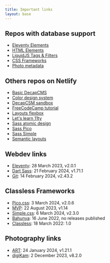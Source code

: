 ```yaml
---
title: Important links
layout: base
---
```

## Repos with database support
- [Eleventy Elements](https://database-eleventy.netlify.app/)
- [HTML Elements](https://database-html.netlify.app/)
- [LiquidJS Tags & Filters](https://database-liquid.netlify.app/)
- [CSS Frameworks](https://database-css-frameworks.netlify.app/)
- [Photo metadata](https://database-photo-metadata.netlify.app/)

## Others repos on Netlify
- [Basic DecapCMS](https://1f-basic-decapcms.netlify.app/)
- [Color design system](https://color-design-system.netlify.app/)
- [DecapCSM sandbox](https://decapcms-sandbox.netlify.app/)
- [FreeCodeCamp tutorial](https://free-code-camp-tutorial.netlify.app/)
- [Layouts flexbox](https://layouts-flexbox.netlify.app/)
- [Let's learn 11ty](https://lets-learn-11ty.netlify.app/)
- [Sass atomic design](https://sass-atomic-design.netlify.app/)
- [Sass Pico](https://sass-pico.netlify.app/)
- [Sass Simple](https://sass-simple.netlify.app/)
- [Semantic layouts](https://semantic-layouts.netlify.app/)

## Webdev links
- [Eleventy](https://github.com/11ty/eleventy): 28 March 2023, v2.0.1
- [Dart Sass](https://github.com/sass/dart-sass): 21 February 2024, v1.71.1
- [Git](https://git-scm.com/download/linux): 14 February 2024, v2.43.2

## Classless Frameworks
- [Pico.css](https://github.com/picocss/pico): 3 March 2024,  v2.0.6
- [MVP](https://github.com/andybrewer/mvp/): 22 August 2023, v1.14
- [Simple.css](https://github.com/kevquirk/simple.css): 6 March 2024, v2.3.0
- [Bahunya](https://github.com/kimeiga/bahunya): 16 June 2022, no releases published
- [Classless](https://github.com/emareg/classlesscss): 18 March 2022: 1.0

## Photography links
- [ART](https://bitbucket.org/agriggio/art/downloads/): 24 January 2024, v1.21.1
- [digiKam](https://download.kde.org/stable/digikam/): 2 December 2023, v8.2.0